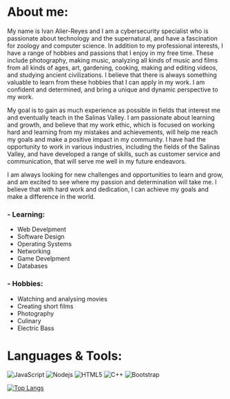 # About me:
My name is Ivan Alier-Reyes and I am a cybersecurity specialist who is passionate about technology and the supernatural, and have a fascination for zoology and computer science. In addition to my professional interests, I have a range of hobbies and passions that I enjoy in my free time. These include photography, making music, analyzing all kinds of music and films from all kinds of ages, art, gardening, cooking, making and editing videos, and studying ancient civilizations. I believe that there is always something valuable to learn from these hobbies that I can apply in my work. I am confident and determined, and bring a unique and dynamic perspective to my work.

My goal is to gain as much experience as possible in fields that interest me and eventually teach in the Salinas Valley. I am passionate about learning and growth, and believe that my work ethic, which is focused on working hard and learning from my mistakes and achievements, will help me reach my goals and make a positive impact in my community. I have had the opportunity to work in various industries, including the fields of the Salinas Valley, and have developed a range of skills, such as customer service and communication, that will serve me well in my future endeavors.

I am always looking for new challenges and opportunities to learn and grow, and am excited to see where my passion and determination will take me. I believe that with hard work and dedication, I can achieve my goals and make a difference in the world.

### - Learning:
- Web Develpment
- Software Design
- Operating Systems
- Networking
- Game Develpment
- Databases

### - Hobbies:
- Watching and analysing movies
- Creating short films
- Photography
- Culinary 
- Electric Bass

# Languages & Tools:
![JavaScript](https://img.shields.io/badge/-JavaScript-black?style=flat-square&logo=javascript)
![Nodejs](https://img.shields.io/badge/-Nodejs-black?style=flat-square&logo=Node.js)
![HTML5](https://img.shields.io/badge/-HTML5-E34F26?style=flat-square&logo=html5&logoColor=white)
![C++](https://img.shields.io/badge/-C++-1572B6?style=flat-square&logo=css3)
![Bootstrap](https://img.shields.io/badge/-Bootstrap-563D7C?style=flat-square&logo=bootstrap)

[![Top Langs](https://github-readme-stats.vercel.app/api/top-langs/?username=dr-huitzil&layout=compact)](https://github.com/dr-huitzil/github-readme-stats)

              




